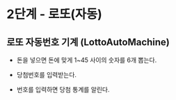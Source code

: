 # 2단계 - 로또(자동)

## 로또 자동번호 기계 (LottoAutoMachine)

- 돈을 넣으면 돈에 맞게 1~45 사이의 숫자를 6개 뽑는다.

- 당첨번호를 입력받는다.

- 번호를 입력하면 당첨 통계를 알린다.
